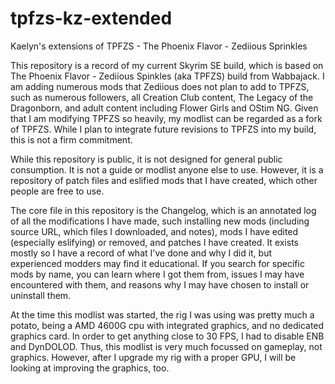 # tpfzs-kz-extended
Kaelyn's extensions of TPFZS - The Phoenix Flavor - Zediious Sprinkles

This repository is a record of my current Skyrim SE build, which is based on The Phoenix Flavor - Zediious Spinkles (aka TPFZS) build from Wabbajack.  I am adding numerous mods that Zediious does not plan to add to TPFZS, such as numerous followers, all Creation Club content, The Legacy of the Dragonborn, and adult content including Flower Girls and OStim NG.  Given that I am modifying TPFZS so heavily, my modlist can be regarded as a fork of TPFZS.  While I plan to integrate future revisions to TPFZS into my build, this is not a firm commitment.

While this repository is public, it is not designed for general public consumption.  It is not a guide or modlist anyone else to use.  However, it is a repository of patch files and eslified mods that I have created, which other people are free to use.

The core file in this repository is the Changelog, which is an annotated log of all the modifications I have made, such installing new mods (including source URL, which files I downloaded, and notes), mods I have edited (especially eslifying) or removed, and patches I have created.  It exists mostly so I have a record of what I've done and why I did it, but experienced modders may find it educational.  If you search for specific mods by name, you can learn where I got them from, issues I may have encountered with them, and reasons why I may have chosen to install or uninstall them.

At the time this modlist was started, the rig I was using was pretty much a potato, being a AMD 4600G cpu with integrated graphics, and no dedicated graphics card.  In order to get anything close to 30 FPS, I had to disable ENB and DynDOLOD.   Thus, this modlist is very much focussed on gameplay, not graphics.  However, after I  upgrade my rig with a proper GPU, I will be looking at improving the graphics, too.
